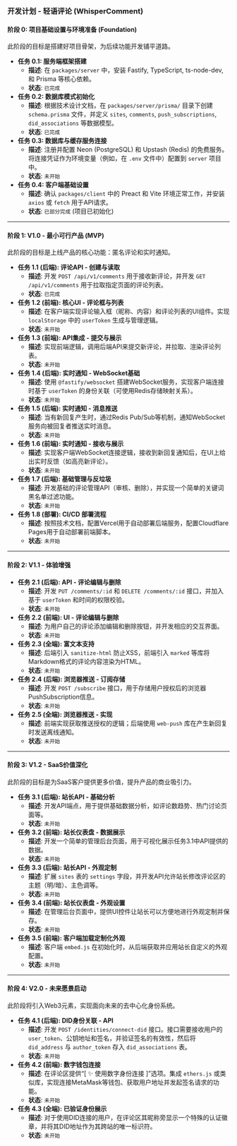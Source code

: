 ### **开发计划 - 轻语评论 (WhisperComment)**

#### **阶段 0: 项目基础设置与环境准备 (Foundation)**

此阶段的目标是搭建好项目骨架，为后续功能开发铺平道路。

*   **任务 0.1: 服务端框架搭建**
    *   **描述**: 在 `packages/server` 中，安装 Fastify, TypeScript, ts-node-dev, 和 Prisma 等核心依赖。
    *   **状态**: `已完成`
*   **任务 0.2: 数据库模式初始化**
    *   **描述**: 根据技术设计文档，在 `packages/server/prisma/` 目录下创建 `schema.prisma` 文件，并定义 `sites`, `comments`, `push_subscriptions`, `did_associations` 等数据模型。
    *   **状态**: `已完成`
*   **任务 0.3: 数据库与缓存服务连接**
    *   **描述**: 注册并配置 Neon (PostgreSQL) 和 Upstash (Redis) 的免费服务。将连接凭证作为环境变量（例如，在 `.env` 文件中）配置到 `server` 项目中。
    *   **状态**: `未开始`
*   **任务 0.4: 客户端基础设置**
    *   **描述**: 确认 `packages/client` 中的 Preact 和 Vite 环境正常工作，并安装 `axios` 或 `fetch` 用于API请求。
    *   **状态**: `已部分完成` (项目已初始化)

---

#### **阶段 1: V1.0 - 最小可行产品 (MVP)**

此阶段的目标是上线产品的核心功能：匿名评论和实时通知。

*   **任务 1.1 (后端): 评论API - 创建与读取**
    *   **描述**: 开发 `POST /api/v1/comments` 用于接收新评论，并开发 `GET /api/v1/comments` 用于拉取指定页面的评论列表。
    *   **状态**: `已完成`
*   **任务 1.2 (前端): 核心UI - 评论框与列表**
    *   **描述**: 在客户端实现评论输入框（昵称、内容）和评论列表的UI组件。实现 `localStorage` 中的 `userToken` 生成与管理逻辑。
    *   **状态**: `未开始`
*   **任务 1.3 (前端): API集成 - 提交与展示**
    *   **描述**: 实现前端逻辑，调用后端API来提交新评论，并拉取、渲染评论列表。
    *   **状态**: `未开始`
*   **任务 1.4 (后端): 实时通知 - WebSocket基础**
    *   **描述**: 使用 `@fastify/websocket` 搭建WebSocket服务，实现客户端连接时基于 `userToken` 的身份关联（可使用Redis存储映射关系）。
    *   **状态**: `未开始`
*   **任务 1.5 (后端): 实时通知 - 消息推送**
    *   **描述**: 当有新回复产生时，通过Redis Pub/Sub等机制，通知WebSocket服务向被回复者推送实时消息。
    *   **状态**: `未开始`
*   **任务 1.6 (前端): 实时通知 - 接收与展示**
    *   **描述**: 实现客户端WebSocket连接逻辑，接收到新回复通知后，在UI上给出实时反馈（如高亮新评论）。
    *   **状态**: `未开始`
*   **任务 1.7 (后端): 基础管理与反垃圾**
    *   **描述**: 开发基础的评论管理API（审核、删除），并实现一个简单的关键词黑名单过滤功能。
    *   **状态**: `未开始`
*   **任务 1.8 (部署): CI/CD 部署流程**
    *   **描述**: 按照技术文档，配置Vercel用于自动部署后端服务，配置Cloudflare Pages用于自动部署前端脚本。
    *   **状态**: `未开始`

---

#### **阶段 2: V1.1 - 体验增强**

*   **任务 2.1 (后端): API - 评论编辑与删除**
    *   **描述**: 开发 `PUT /comments/:id` 和 `DELETE /comments/:id` 接口，并加入基于 `userToken` 和时间的权限校验。
    *   **状态**: `未开始`
*   **任务 2.2 (前端): UI - 评论编辑与删除**
    *   **描述**: 为用户自己的评论添加编辑和删除按钮，并开发相应的交互界面。
    *   **状态**: `未开始`
*   **任务 2.3 (全端): 富文本支持**
    *   **描述**: 后端引入 `sanitize-html` 防止XSS，前端引入 `marked` 等库将Markdown格式的评论内容渲染为HTML。
    *   **状态**: `未开始`
*   **任务 2.4 (后端): 浏览器推送 - 订阅存储**
    *   **描述**: 开发 `POST /subscribe` 接口，用于存储用户授权后的浏览器PushSubscription信息。
    *   **状态**: `未开始`
*   **任务 2.5 (全端): 浏览器推送 - 实现**
    *   **描述**: 前端实现获取推送授权的逻辑；后端使用 `web-push` 库在产生新回复时发送离线通知。
    *   **状态**: `未开始`

---

#### **阶段 3: V1.2 - SaaS价值深化**

此阶段的目标是为SaaS客户提供更多价值，提升产品的商业吸引力。

*   **任务 3.1 (后端): 站长API - 基础分析**
    *   **描述**: 开发API端点，用于提供基础数据分析，如评论数趋势、热门讨论页面等。
    *   **状态**: `未开始`
*   **任务 3.2 (前端): 站长仪表盘 - 数据展示**
    *   **描述**: 开发一个简单的管理后台页面，用于可视化展示任务3.1中API提供的数据。
    *   **状态**: `未开始`
*   **任务 3.3 (后端): 站长API - 外观定制**
    *   **描述**: 扩展 `sites` 表的 `settings` 字段，并开发API允许站长修改评论区的主题（明/暗）、主色调等。
    *   **状态**: `未开始`
*   **任务 3.4 (前端): 站长仪表盘 - 外观设置**
    *   **描述**: 在管理后台页面中，提供UI控件让站长可以方便地进行外观定制并保存。
    *   **状态**: `未开始`
*   **任务 3.5 (前端): 客户端加载定制化外观**
    *   **描述**: 客户端 `embed.js` 在初始化时，从后端获取并应用站长自定义的外观配置。
    *   **状态**: `未开始`

---

#### **阶段 4: V2.0 - 未来愿景启动**

此阶段将引入Web3元素，实现面向未来的去中心化身份系统。

*   **任务 4.1 (后端): DID身份关联 - API**
    *   **描述**: 开发 `POST /identities/connect-did` 接口。接口需要接收用户的 `user_token`、公钥地址和签名，并验证签名的有效性，然后将 `did_address` 与 `author_token` 存入 `did_associations` 表。
    *   **状态**: `未开始`
*   **任务 4.2 (前端): 数字钱包连接**
    *   **描述**: 在评论区提供“[ ✨ 使用数字身份连接 ]”选项。集成 `ethers.js` 或类似库，实现连接MetaMask等钱包、获取用户地址并发起签名请求的功能。
    *   **状态**: `未开始`
*   **任务 4.3 (全端): 已验证身份展示**
    *   **描述**: 对于使用DID连接的用户，在评论区其昵称旁显示一个特殊的认证徽章，并将其DID地址作为其跨站的唯一标识符。
    *   **状态**: `未开始`